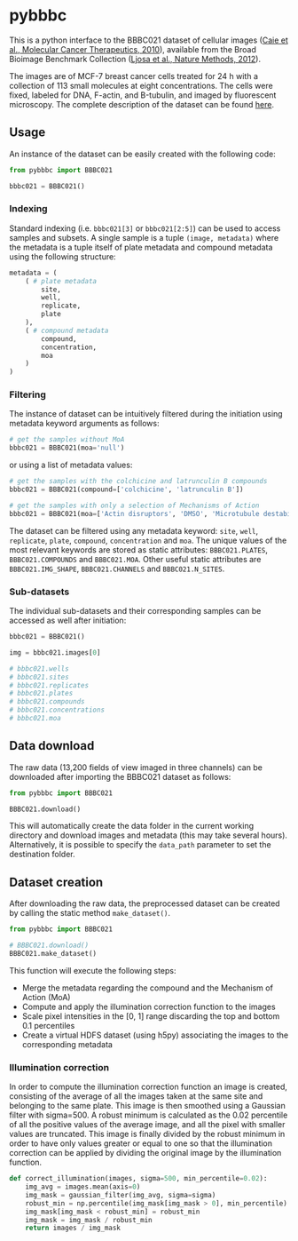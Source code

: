 # pybbbc
This is a python interface to the BBBC021 dataset of cellular images ([Caie et al., Molecular Cancer Therapeutics, 2010](http://dx.doi.org/10.1158/1535-7163.MCT-09-1148)), available from the Broad Bioimage Benchmark Collection ([Ljosa et al., Nature Methods, 2012](http://dx.doi.org/10.1038/nmeth.2083)).

The images are of MCF-7 breast cancer cells treated for 24 h with a collection of 113 small molecules at eight concentrations. The cells were fixed, labeled for DNA, F-actin, and Β-tubulin, and imaged by fluorescent microscopy. The complete description of the dataset can be found [here](https://bbbc.broadinstitute.org/BBBC021).

## Usage
An instance of the dataset can be easily created with the following code:
```python
from pybbbc import BBBC021

bbbc021 = BBBC021()
```
### Indexing
Standard indexing (i.e. ```bbbc021[3]``` or ```bbbc021[2:5]```) can be used to access samples and subsets. A single sample is a tuple ```(image, metadata)``` where the metadata is a tuple itself of plate metadata and compound metadata using the following structure:
```python
metadata = (
    ( # plate metadata
        site,
        well,
        replicate,
        plate
    ), 
    ( # compound metadata
        compound,
        concentration,
        moa
    )
)
```


### Filtering
The instance of dataset can be intuitively filtered during the initiation using metadata keyword arguments as follows:
```python
# get the samples without MoA
bbbc021 = BBBC021(moa='null')
```
or using a list of metadata values:
```python
# get the samples with the colchicine and latrunculin B compounds
bbbc021 = BBBC021(compound=['colchicine', 'latrunculin B'])

# get the samples with only a selection of Mechanisms of Action
bbbc021 = BBBC021(moa=['Actin disruptors', 'DMSO', 'Microtubule destabilizers'])
```
The dataset can be filtered using any metadata keyword: ```site```, ```well```, ```replicate```, ```plate```, ```compound```, ```concentration``` and ```moa```. The unique values of the most relevant keywords are stored as static attributes: ```BBBC021.PLATES```, ```BBBC021.COMPOUNDS``` and ```BBBC021.MOA```. Other useful static attributes are ```BBBC021.IMG_SHAPE```, ```BBBC021.CHANNELS``` and ```BBBC021.N_SITES```.

### Sub-datasets
The individual sub-datasets and their corresponding samples can be accessed as well after initiation:
```python
bbbc021 = BBBC021()

img = bbbc021.images[0]

# bbbc021.wells
# bbbc021.sites
# bbbc021.replicates
# bbbc021.plates
# bbbc021.compounds
# bbbc021.concentrations
# bbbc021.moa
```

## Data download
The raw data (13,200 fields of view imaged in three channels) can be downloaded after importing the BBBC021 dataset as follows:
```python
from pybbbc import BBBC021

BBBC021.download()
```
This will automatically create the data folder in the current working directory and download images and metadata (this may take several hours). Alternatively, it is possible to specify the ```data_path``` parameter to set the destination folder.

## Dataset creation
After downloading the raw data, the preprocessed dataset can be created by calling the static method ```make_dataset()```.
```python
from pybbbc import BBBC021

# BBBC021.download()
BBBC021.make_dataset()
```
This function will execute the following steps:
* Merge the metadata regarding the compound and the Mechanism of Action (MoA)
* Compute and apply the illumination correction function to the images
* Scale pixel intensities in the \[0, 1\] range discarding the top and bottom 0.1 percentiles
* Create a virtual HDFS dataset (using h5py) associating the images to the corresponding metadata

### Illumination correction
In order to compute the illumination correction function an image is created, consisting of the average of all the images taken at the same site and belonging to the same plate. This image is then smoothed using a Gaussian filter with sigma=500. A robust minimum is calculated as the 0.02 percentile of all the positive values of the average image, and all the pixel with smaller values are truncated. This image is finally divided by the robust minimum in order to have only values greater or equal to one so that the illumination correction can be applied by dividing the original image by the illumination function.

```python
def correct_illumination(images, sigma=500, min_percentile=0.02):
    img_avg = images.mean(axis=0)
    img_mask = gaussian_filter(img_avg, sigma=sigma)
    robust_min = np.percentile(img_mask[img_mask > 0], min_percentile)
    img_mask[img_mask < robust_min] = robust_min
    img_mask = img_mask / robust_min
    return images / img_mask
```
